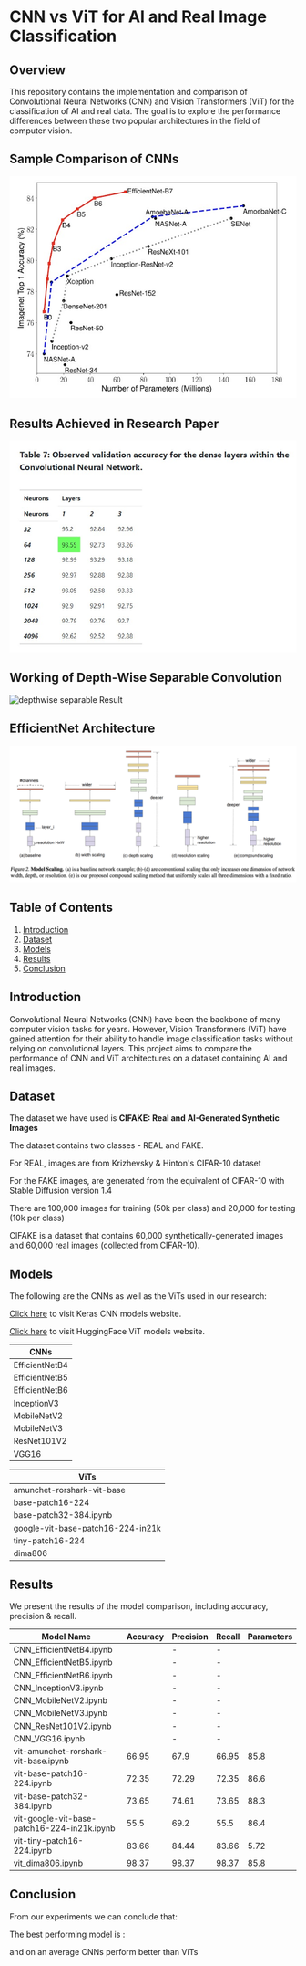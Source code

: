 # CNN vs ViT for AI and Real Image Classification

## Overview
This repository contains the implementation and comparison of Convolutional Neural Networks (CNN) and Vision Transformers (ViT) for the classification of AI and real data. The goal is to explore the performance differences between these two popular architectures in the field of computer vision.

## Sample Comparison of CNNs
![Sample Image](comparison_chart.jpg)

## Results Achieved in Research Paper
![Original Result](original_result.jpg)

## Working of Depth-Wise Separable Convolution
![depthwise separable Result](/depthwise-separable-convolution-animation-3x3-kernel.gif)

## EfficientNet Architecture
![EfficientNet Architecture](/efnet_arch.png)

## Table of Contents
1. [Introduction](#introduction)
2. [Dataset](#dataset)
3. [Models](#models)
4. [Results](#results)
5. [Conclusion](#conclusion)


## Introduction
Convolutional Neural Networks (CNN) have been the backbone of many computer vision tasks for years. However, Vision Transformers (ViT) have gained attention for their ability to handle image classification tasks without relying on convolutional layers. This project aims to compare the performance of CNN and ViT architectures on a dataset containing AI and real images.

## Dataset
The dataset we have used is **CIFAKE: Real and AI-Generated Synthetic Images**

The dataset contains two classes - REAL and FAKE.

For REAL, images are from Krizhevsky & Hinton's CIFAR-10 dataset

For the FAKE images, are generated from the equivalent of CIFAR-10 with Stable Diffusion version 1.4

There are 100,000 images for training (50k per class) and 20,000 for testing (10k per class)

CIFAKE is a dataset that contains 60,000 synthetically-generated images and 60,000 real images (collected from CIFAR-10). 

## Models
The following are the CNNs as well as the ViTs used in our research:

[Click here](https://keras.io/api/applications/) to visit Keras CNN models website.

[Click here](https://huggingface.co/models?pipeline_tag=image-classification&sort=trending&search=vit) to visit HuggingFace ViT models website.



| CNNs                 | 
|------------------------------|
| EfficientNetB4              | 
| EfficientNetB5             |
| EfficientNetB6            |
| InceptionV3               |
| MobileNetV2               |
| MobileNetV3              |
| ResNet101V2              |
| VGG16                     |


| ViTs                | 
|------------------------------|
| amunchet-rorshark-vit-base|
| base-patch16-224  |     
| base-patch32-384.ipynb  |    
| google-vit-base-patch16-224-in21k |  
| tiny-patch16-224  |     
| dima806          |

## Results
We present the results of the model comparison, including accuracy, precision & recall.

| Model Name                   | Accuracy | Precision | Recall | Parameters |
|------------------------------|----------|-----------|--------|------------|
| CNN_EfficientNetB4.ipynb    |     | -          | -      |    |
| CNN_EfficientNetB5.ipynb    |      | -          | -      |     |
| CNN_EfficientNetB6.ipynb    |      | -          | -      |     |
| CNN_InceptionV3.ipynb       |   | -          | -      |  |
| CNN_MobileNetV2.ipynb       | | -          | -      |     |
| CNN_MobileNetV3.ipynb       | | -          | -      |     |
| CNN_ResNet101V2.ipynb       | | -          | -      | |
| CNN_VGG16.ipynb             |   | -          | -      |     |
| vit-amunchet-rorshark-vit-base.ipynb | 66.95 | 67.9| 66.95 | 85.8  |
| vit-base-patch16-224.ipynb  |   72.35  | 72.29          |   72.35    |86.6  |
| vit-base-patch32-384.ipynb  |  73.65  | 74.61          | 73.65     | 88.3 |
| vit-google-vit-base-patch16-224-in21k.ipynb | 55.5  | 69.2| 55.5 | 86.4 |
| vit-tiny-patch16-224.ipynb  |   83.66  | 84.44          | 83.66      | 5.72 |
| vit_dima806.ipynb           | 98.37           | 98.37         |  98.37     | 85.8           |


## Conclusion

From our experiments we can conclude that:

The best performing model is : 

and on an average CNNs perform better than ViTs



